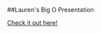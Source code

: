 ##Lauren's Big O Presentation

[Check it out here!](https://docs.google.com/presentation/d/1uWRG3KJDgC-I6ukUHEwmFFmEbmVOzwP438PQo1ue-Q0/edit?usp=sharing)
